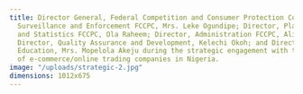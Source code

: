 ```yaml
---
title: Director General, Federal Competition and Consumer Protection Commission (FCCPC), Babatunde Irukera; Director,
  Surveillance and Enforcement FCCPC, Mrs. Leke Ogundipe; Director, Planning Research
  and Statistics FCCPC, Ola Raheem; Director, Administration FCCPC, Aliyu Mohammed;  Deputy
  Director, Quality Assurance and Development, Kelechi Okoh; and Director, Consumer
  Education, Mrs. Mopelola Akeju during the strategic engagement with top executives
  of e-commerce/online trading companies in Nigeria.
image: "/uploads/strategic-2.jpg"
dimensions: 1012x675
---
```


